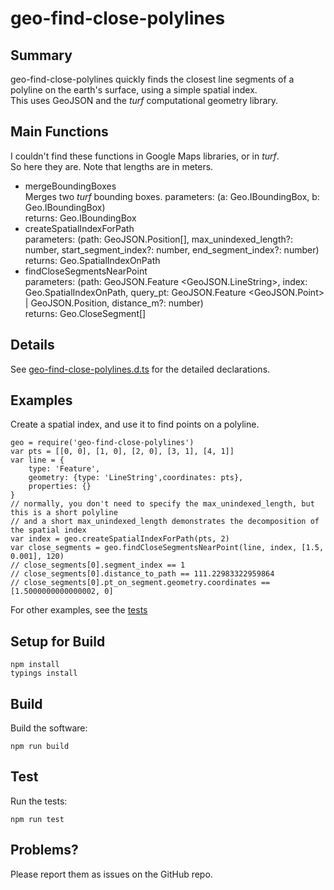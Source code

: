 # geo-find-close-polylines
## Summary
geo-find-close-polylines quickly finds the closest line segments of a polyline on the earth's surface, using a simple spatial index.  
This uses GeoJSON and the *turf* computational geometry library.


## Main Functions
I couldn't find these functions in Google Maps libraries, or in *turf*.  
So here they are. Note that lengths are in meters.
- mergeBoundingBoxes  
Merges two *turf* bounding boxes.
parameters: (a: Geo.IBoundingBox, b: Geo.IBoundingBox)  
returns: Geo.IBoundingBox
- createSpatialIndexForPath  
parameters: (path: GeoJSON.Position[], max_unindexed_length?: number, start_segment_index?: number, end_segment_index?: number)  
returns: Geo.SpatialIndexOnPath  
- findCloseSegmentsNearPoint  
parameters: (path: GeoJSON.Feature \<GeoJSON.LineString>, index: Geo.SpatialIndexOnPath, query_pt: GeoJSON.Feature \<GeoJSON.Point> | GeoJSON.Position, distance_m?: number)  
returns: Geo.CloseSegment[]

## Details

See [geo-find-close-polylines.d.ts](https://github.com/psnider/geo-find-close-polylines/blob/master/geo-find-close-polylines.d.ts) for the detailed declarations.

## Examples

Create a spatial index, and use it to find points on a polyline.
```
geo = require('geo-find-close-polylines')
var pts = [[0, 0], [1, 0], [2, 0], [3, 1], [4, 1]]
var line = {
    type: 'Feature',
    geometry: {type: 'LineString',coordinates: pts},
    properties: {}
}
// normally, you don't need to specify the max_unindexed_length, but this is a short polyline
// and a short max_unindexed_length demonstrates the decomposition of the spatial index
var index = geo.createSpatialIndexForPath(pts, 2)
var close_segments = geo.findCloseSegmentsNearPoint(line, index, [1.5, 0.001], 120)
// close_segments[0].segment_index == 1
// close_segments[0].distance_to_path == 111.22983322959864
// close_segments[0].pt_on_segment.geometry.coordinates == [1.5000000000000002, 0]
```

For other examples, see the [tests](https://github.com/psnider/geo-find-close-polylines/blob/master/geo-find-close-polylines.tests.ts)

## Setup for Build
```
npm install
typings install
```

## Build
Build the software:  
```
npm run build
```

## Test
Run the tests:  
```
npm run test
```

## Problems?
Please report them as issues on the GitHub repo.
